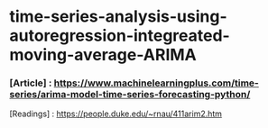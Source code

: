 # time-series-analysis-using-autoregression-integreated-moving-average-ARIMA

### [Article] : https://www.machinelearningplus.com/time-series/arima-model-time-series-forecasting-python/
[Readings] : https://people.duke.edu/~rnau/411arim2.htm
